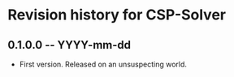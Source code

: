 # Revision history for CSP-Solver

## 0.1.0.0 -- YYYY-mm-dd

* First version. Released on an unsuspecting world.
